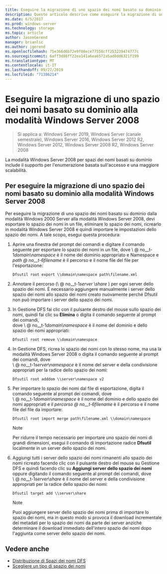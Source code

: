 ```yaml
---
title: Eseguire la migrazione di uno spazio dei nomi basato su dominio alla modalità Windows Server 2008
description: Questo articolo descrive come eseguire la migrazione di uno spazio dei nomi basato su dominio alla modalità Windows Server 2008
ms.date: 6/5/2017
ms.prod: windows-server
ms.technology: storage
ms.topic: article
author: JasonGerend
manager: brianlic
ms.author: jgerend
ms.openlocfilehash: 75e366d6b72e9f08ece77558cff253239474777c
ms.sourcegitcommit: 6aff3d88ff22ea141a6ea6572a5ad8dd6321f199
ms.translationtype: MT
ms.contentlocale: it-IT
ms.lasthandoff: 09/27/2019
ms.locfileid: "71386214"
---
```

# <a name="migrate-a-domain-based-namespace-to-windows-server-2008-mode"></a>Eseguire la migrazione di uno spazio dei nomi basato su dominio alla modalità Windows Server 2008

> Si applica a: Windows Server 2019, Windows Server (canale semestrale), Windows Server 2016, Windows Server 2012 R2, Windows Server 2012, Windows Server 2008 R2, Windows Server 2008

La modalità Windows Server 2008 per spazi dei nomi basati su dominio include il supporto per l'enumerazione basata sull'accesso e una maggiore scalabilità.

## <a name="to-migrate-a-domain-based-namespace-to-windows-server-2008-mode"></a>Per eseguire la migrazione di uno spazio dei nomi basato su dominio alla modalità Windows Server 2008

Per eseguire la migrazione di uno spazio dei nomi basato su dominio dalla modalità Windows 2000 Server alla modalità Windows Server 2008, devi esportare lo spazio dei nomi in un file, eliminare lo spazio dei nomi, ricrearlo in modalità Windows Server 2008 e quindi importare le impostazioni dello spazio dei nomi. A tale scopo, esegui questa procedura:

1.  Aprire una finestra del prompt dei comandi e digitare il comando seguente per esportare lo spazio dei nomi in un file, dove \\ @ no__t-1*domain*\\*namespace* è il nome del dominio appropriato e Namespace e *path @ no__t-6filename* è il percorso e il nome file del file per l'esportazione:
     ```
     Dfsutil root export \\domain\namespace path\filename.xml 
     ```
2.  Annotare il percorso (\\ @ no__t-1*server* \\*share* ) per ogni server dello spazio dei nomi. È necessario aggiungere manualmente i server dello spazio dei nomi allo spazio dei nomi creato nuovamente perché Dfsutil non può importare i server dello spazio dei nomi.
3.  In Gestione DFS fai clic con il pulsante destro del mouse sullo spazio dei nomi, quindi fai clic su **Elimina** o digita il comando seguente al prompt dei comandi, <br /> dove \\ @ no__t-1*domain*\\*namespace* è il nome del dominio e dello spazio dei nomi appropriati:
     ```
     Dfsutil root remove \\domain\namespace
     ```
4.  In Gestione DFS, ricrea lo spazio dei nomi con lo stesso nome, ma usa la modalità Windows Server 2008 o digita il comando seguente al prompt dei comandi, dove <br /> \\ @ no__t-1*server*\\*namespace* è il nome del server e della condivisione appropriati per la radice dello spazio dei nomi:
     ```
     Dfsutil root adddom \\server\namespace v2
     ```
5.  Per importare lo spazio dei nomi dal file di esportazione, digita il comando seguente al prompt dei comandi, dove <br /> \\ @ no__t-1*domain*\\*namespace* è il nome del dominio e dello spazio dei nomi appropriati e il *percorso @ no__t-6filename* è il percorso e il nome file del file da importare:
     ```
     Dfsutil root import merge path\filename.xml \\domain\namespace
     ```

    > [!NOTE]
    > Per ridurre il tempo necessario per importare uno spazio dei nomi di grandi dimensioni, esegui il comando di importazione radice **Dfsutil** localmente in un server dello spazio dei nomi.
6.  Aggiungi tutti i server dello spazio dei nomi rimanenti allo spazio dei nomi ricreato facendo clic con il pulsante destro del mouse su Gestione DFS e quindi facendo clic su **Aggiungi server dello spazio dei nomi** oppure digitando il comando seguente al prompt dei comandi, dove <br /> \\ @ no__t-1*server*\\*share* è il nome del server e della condivisione appropriati per la radice dello spazio dei nomi:
     ```
     Dfsutil target add \\server\share 
     ```

    > [!NOTE]
    > Puoi aggiungere server dello spazio dei nomi prima di importare lo spazio dei nomi, ma in questo modo si provoca il download incrementale dei metadati per lo spazio dei nomi da parte dei server anziché determinare il download immediato dell'intero spazio dei nomi dopo l'aggiunta come server dello spazio dei nomi.

## <a name="see-also"></a>Vedere anche
-   [Distribuzione di Spazi dei nomi DFS](deploying-dfs-namespaces.md)
-   [Scegliere un tipo di spazio dei nomi](choose-a-namespace-type.md)